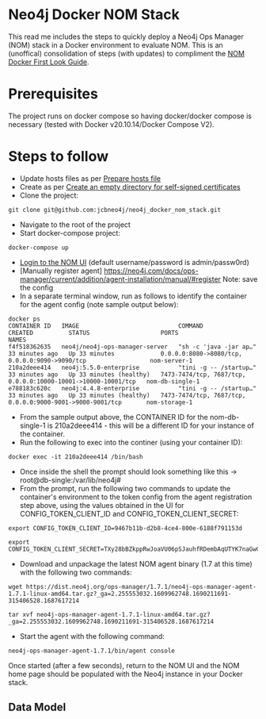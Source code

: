 # Neo4j Docker NOM Stack
This read me includes the steps to quickly deploy a Neo4j Ops Manager (NOM) stack in a Docker environment to evaluate NOM. This is an (unoffical) consolidation of steps (with updates) to compliment the [NOM Docker First Look Guide](https://neo4j.com/docs/ops-manager/current/first-look/docker-first-look/). 

# Prerequisites

The project runs on docker compose so having docker/docker compose is necessary (tested with Docker v20.10.14/Docker Compose V2).

# Steps to follow

* Update hosts files as per [Prepare hosts file](https://neo4j.com/docs/ops-manager/current/first-look/docker-first-look/#_prepare_hosts_file)
* Create as per [Create an empty directory for self-signed certificates](https://neo4j.com/docs/ops-manager/current/first-look/docker-first-look/#_create_an_empty_directory_for_self_signed_certificates)
* Clone the project:
```
git clone git@github.com:jcbneo4j/neo4j_docker_nom_stack.git
```
* Navigate to the root of the project
* Start docker-compose project:
```
docker-compose up
```
* [Login to the NOM UI](https://server:8080/) (default username/password is admin/passw0rd)
* [Manually register agent] https://neo4j.com/docs/ops-manager/current/addition/agent-installation/manual/#register Note: save the config
* In a separate terminal window, run as follows to identify the container for the agent config (note sample output below):
```
docker ps
CONTAINER ID   IMAGE                            COMMAND                  CREATED          STATUS                    PORTS                                                           NAMES
f4f518362635   neo4j/neo4j-ops-manager-server   "sh -c 'java -jar ap…"   33 minutes ago   Up 33 minutes             0.0.0.0:8080->8080/tcp, 0.0.0.0:9090->9090/tcp                  nom-server-1
210a2deee414   neo4j:5.5.0-enterprise           "tini -g -- /startup…"   33 minutes ago   Up 33 minutes (healthy)   7473-7474/tcp, 7687/tcp, 0.0.0.0:10000-10001->10000-10001/tcp   nom-db-single-1
e788183c620c   neo4j:4.4.8-enterprise           "tini -g -- /startup…"   33 minutes ago   Up 33 minutes (healthy)   7473-7474/tcp, 7687/tcp, 0.0.0.0:9000-9001->9000-9001/tcp       nom-storage-1
```
* From the sample output above, the CONTAINER ID for the nom-db-single-1 is 210a2deee414 - this will be a different ID for your instance of the container.
* Run the following to exec into the continer (using your container ID):
```
docker exec -it 210a2deee414 /bin/bash
```  
* Once inside the shell the prompt should look something like this -> root@db-single:/var/lib/neo4j#
* From the prompt, run the following two commands to update the container's environment to the token config from the agent registration step above, using the values obtained in the UI for CONFIG_TOKEN_CLIENT_ID and CONFIG_TOKEN_CLIENT_SECRET:
```
export CONFIG_TOKEN_CLIENT_ID=9467b11b-d2b8-4ce4-800e-6188f791153d

export CONFIG_TOKEN_CLIENT_SECRET=TXy28bBZkppRwJoaVU06pSJauhfRDembAqUTYK7naGwCqT8nu901QShva3pHz313
```

* Download and unpackage the latest NOM agent binary (1.7 at this time) with the following two commands:
```
wget https://dist.neo4j.org/ops-manager/1.7.1/neo4j-ops-manager-agent-1.7.1-linux-amd64.tar.gz?_ga=2.255553032.1609962748.1690211691-315406528.1687617214

tar xvf neo4j-ops-manager-agent-1.7.1-linux-amd64.tar.gz?_ga=2.255553032.1609962748.1690211691-315406528.1687617214
```
* Start the agent with the following command:
```
neo4j-ops-manager-agent-1.7.1/bin/agent console
```
Once started (after a few seconds), return to the NOM UI and the NOM home page should be populated with the Neo4j instance in your Docker stack. 




## Data Model
